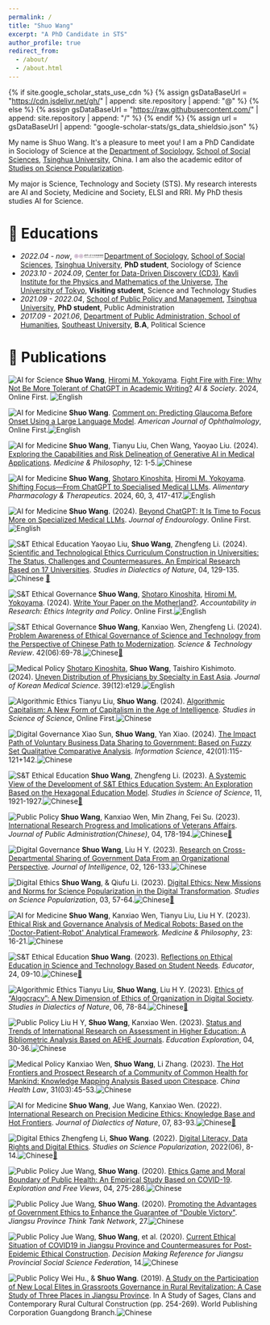 ```yaml
---
permalink: /
title: "Shuo Wang"
excerpt: "A PhD Candidate in STS"
author_profile: true
redirect_from: 
  - /about/
  - /about.html
---
```


{% if site.google_scholar_stats_use_cdn %}
{% assign gsDataBaseUrl = "https://cdn.jsdelivr.net/gh/" | append: site.repository | append: "@" %}
{% else %}
{% assign gsDataBaseUrl = "https://raw.githubusercontent.com/" | append: site.repository | append: "/" %}
{% endif %}
{% assign url = gsDataBaseUrl | append: "google-scholar-stats/gs_data_shieldsio.json" %}

<span class='anchor' id='about-me'></span>

My name is Shuo Wang. It's a pleasure to meet you! I am a PhD Candidate in Sociology of Science at the [Department of Sociology](https://www.soc.tsinghua.edu.cn/#), [School of Social Sciences](https://www.sss.tsinghua.edu.cn/), [Tsinghua University](https://www.tsinghua.edu.cn/), China. I am also the academic editor of [Studies on Science Popularization](https://kpyj.ijournals.cn/ch/index.aspx).

My major is Science, Technology and Society (STS). My research interests are AI and Society, Medicine and Society, ELSI and RRI. My PhD thesis studies AI for Science.

<!--# 🔥 News
- *2022.02*: &nbsp;🎉🎉 Lorem ipsum dolor sit amet, consectetur adipiscing elit. Vivamus ornare aliquet ipsum, ac tempus justo dapibus sit amet. 
- *2022.02*: &nbsp;🎉🎉 Lorem ipsum dolor sit amet, consectetur adipiscing elit. Vivamus ornare aliquet ipsum, ac tempus justo dapibus sit amet. -->

# 📖 Educations
- *2022.04 - now*, <img src="/images/sss.jpg" alt="ByteDance" width="60" height="10"/>[Department of Sociology](https://www.soc.tsinghua.edu.cn/#), [School of Social Sciences](https://www.sss.tsinghua.edu.cn/), [Tsinghua University](https://www.tsinghua.edu.cn/en/), **PhD student**, Sociology of Science
- *2023.10 - 2024.09*, [Center for Data-Driven Discovery (CD3)](https://cd3.ipmu.jp/), [Kavli Institute for the Physics and Mathematics of the Universe](https://www.ipmu.jp/ja), [The University of Tokyo](https://www.u-tokyo.ac.jp/en/), **Visiting student**, Science and Technology Studies
- *2021.09 - 2022.04*, [School of Public Policy and Management](https://www.sppm.tsinghua.edu.cn/), [Tsinghua University](https://www.tsinghua.edu.cn/en/), **PhD student**, Public Administration
- *2017.09 - 2021.06*, [Department of Public Administration, School of Humanities](https://rwxy.seu.edu.cn/main.htm), [Southeast University](https://www.seu.edu.cn/english/main.htm), **B.A**, Political Science

# 📝 Publications 
![AI for Science](https://img.shields.io/badge/AI%20for%20Science-brightgreen)
**Shuo Wang**, [Hiromi M. Yokoyama](https://member.ipmu.jp/hiromi.yokoyama/en/index.html). [Fight Fire with Fire: Why Not Be More Tolerant of ChatGPT in Academic Writing?](https://link.springer.com/article/10.1007/s00146-024-02025-8#article-info) *AI & Society*. 2024, Online First. ![English](https://img.shields.io/badge/English-blue)

![AI for Medicine](https://img.shields.io/badge/AI%20for%20Medicine-brightgreen)
**Shuo Wang**. [Comment on: Predicting Glaucoma Before Onset Using a Large Language Model](https://doi.org/10.1016/j.ajo.2024.06.035). *American Journal of Ophthalmology*, Online First.![English](https://img.shields.io/badge/English-blue)

![AI for Medicine](https://img.shields.io/badge/AI%20for%20Medicine-brightgreen)
**Shuo Wang**, Tianyu Liu, Chen Wang, Yaoyao Liu. (2024). [Exploring the Capabilities and Risk Delineation of Generative AI in Medical Applications](https://yizhe.dmu.edu.cn/article/doi/10.12014/j.issn.1002-0772.2024.12.01). *Medicine & Philosophy*, 12: 1-5.![Chinese](https://img.shields.io/badge/Chinese-red)

![AI for Medicine](https://img.shields.io/badge/AI%20for%20Medicine-brightgreen)
**Shuo Wang**, [Shotaro Kinoshita](https://researchmap.jp/kinoshita_shotaro), [Hiromi M. Yokoyama](https://member.ipmu.jp/hiromi.yokoyama/en/index.html). [Shifting Focus—From ChatGPT to Specialised Medical LLMs](https://onlinelibrary.wiley.com/doi/full/10.1111/apt.18121). *Alimentary Pharmacology & Therapeutics*. 2024, 60, 3, 417-417.![English](https://img.shields.io/badge/English-blue)

![AI for Medicine](https://img.shields.io/badge/AI%20for%20Medicine-brightgreen)
**Shuo Wang**. (2024). [Beyond ChatGPT: It Is Time to Focus More on Specialized Medical LLMs](https://www.liebertpub.com/doi/10.1089/end.2024.0374). *Journal of Endourology*. Online First.![English](https://img.shields.io/badge/English-blue)

![S&T Ethical Education](https://img.shields.io/badge/S%26T%20Ethical%20Education-brightgreen)
Yaoyao Liu, **Shuo Wang**, Zhengfeng Li. (2024). [Scientific and Technological Ethics Curriculum Construction in Universities: The Status, Challenges and Countermeasures. An Empirical Research Based on 17 Universities](https://cnki.net/KCMS/detail/detail.aspx?dbcode=CJFD&dbname=CJFDAUTO&filename=ZRBZ202404021&uniplatform=OVERSEA&v=GY4MfqbGDMwiJweAewwEaxpOCrPPgjez25ZzrUpx31DjDOk2DJ_SbmtDzIUey3fM). *Studies in Dialectics of Nature*, 04, 129-135.![Chinese](https://img.shields.io/badge/Chinese-red) [📰](https://mp.weixin.qq.com/s/p1NPxTpLUR_R79IF5LALPg)

![S&T Ethical Governance](https://img.shields.io/badge/S%26T%20Ethical%20Governance-brightgreen)
**Shuo Wang**, [Shotaro Kinoshita](https://researchmap.jp/kinoshita_shotaro), [Hiromi M. Yokoyama](https://member.ipmu.jp/hiromi.yokoyama/en/index.html). (2024). [Write Your Paper on the Motherland?](https://doi.org/10.1080/08989621.2024.2347398). *Accountability in Research: Ethics Integrity and Policy*. Online First.![English](https://img.shields.io/badge/English-blue)

![S&T Ethical Governance](https://img.shields.io/badge/S%26T%20Ethical%20Governance-brightgreen)
**Shuo Wang**, Kanxiao Wen, Zhengfeng Li. (2024). [Problem Awareness of Ethical Governance of Science and Technology from the Perspective of Chinese Path to Modernization](https://cnki.net/KCMS/detail/detail.aspx?dbcode=CJFD&dbname=CJFDAUTO&filename=KJDB202406009&uniplatform=OVERSEA&v=4Yvzc3W0GxuBoD2f6lddgutedjDLdxeNlnkgypUI_q0k0rgMjl_tTm6sQXdc5syq). *Science & Technology Review*. 42(06):69-78.![Chinese](https://img.shields.io/badge/Chinese-red)[📰](https://mp.weixin.qq.com/s/Ki8UYmiGcL93hCUObhf0Rg)

![Medical Policy](https://img.shields.io/badge/Medical%20Policy-brightgreen)
[Shotaro Kinoshita](https://researchmap.jp/kinoshita_shotaro), **Shuo Wang**, Taishiro Kishimoto. (2024). [Uneven Distribution of Physicians by Specialty in East Asia](https://jkms.org/DOIx.php?id=10.3346/jkms.2024.39.e129). *Journal of Korean Medical Science*. 39(12):e129.![English](https://img.shields.io/badge/English-blue)

![Algorithmic Ethics](https://img.shields.io/badge/Algorithmic%20Ethics-brightgreen)
Tianyu Liu, **Shuo Wang**. (2024). [Algorithmic Capitalism: A New Form of Capitalism in the Age of Intelligence](https://cnki.net/KCMS/detail/detail.aspx?dbcode=CAPJ&dbname=CAPJLASTDAY&filename=KXYJ20240306004&uniplatform=OVERSEA&v=208W2YPOeqaa_LEksnP5KFtSxUScQX2JAb2J9hiAnxChTLpdzz6zA_36_Zv6bSrZ). *Studies in Science of Science*, Online First.![Chinese](https://img.shields.io/badge/Chinese-red)

![Digital Governance](https://img.shields.io/badge/Digital%20Governance-brightgreen)
Xiao Sun, **Shuo Wang**, Yan Xiao. (2024). [The Impact Path of Voluntary Business Data Sharing to Government: Based on Fuzzy Set Qualitative Comparative Analysis](https://cnki.net/KCMS/detail/detail.aspx?dbcode=CJFD&dbname=CJFDAUTO&filename=QBKX202401014&uniplatform=OVERSEA&v=or1wNpxgpPHH70ZzhV-u6LkZ4MKstVsBouyovpn-IdDLa3oC1B0cpQGV4Cac9V38). *Information Science*, 42(01):115-121+142.![Chinese](https://img.shields.io/badge/Chinese-red)

![S&T Ethical Education](https://img.shields.io/badge/S%26T%20Ethical%20Education-brightgreen)
**Shuo Wang**, Zhengfeng Li. (2023). [A Systemic View of the Development of S&T Ethics Education System: An Exploration Based on the Hexagonal Education Model](https://cnki.net/KCMS/detail/detail.aspx?dbcode=CJFD&dbname=CJFDAUTO&filename=KXYJ202311001&uniplatform=OVERSEA&v=NJR5ifoDEnVGLK0rlTnXbbOQwThPfmrelL09xR0ku2rS0Oz_1opuGJvQSagp3Kxh). *Studies in Science of Science*, 11, 1921-1927.![Chinese](https://img.shields.io/badge/Chinese-red)[📰](https://mp.weixin.qq.com/s/AMI2CmGfC5jxPAK2MxTgeg)

![Public Policy](https://img.shields.io/badge/Public%20Policy-brightgreen)
**Shuo Wang**, Kanxiao Wen, Min Zhang, Fei Su. (2023). [International Research Progress and Implications of Veterans Affairs](https://oversea.cnki.net/KCMS/detail/detail.aspx?dbcode=CJFD&dbname=CJFDAUTO&filename=GGXZ202304011&uniplatform=OVERSEA&v=ly4knT-_89RGJ7F0Byx8JIJOedJRfpBaYS_kcgLHFfsAXUN1UoY0X6NqhuGyVyp4). *Journal of Public Administration(Chinese)*, 04, 178-194.![Chinese](https://img.shields.io/badge/Chinese-red)[📰](https://mp.weixin.qq.com/s/txLbdE2qmm-3PJPWBA3pUA)

![Digital Governance](https://img.shields.io/badge/Digital%20Governance-brightgreen)
**Shuo Wang**, Liu H Y. (2023). [Research on Cross-Departmental Sharing of Government Data From an Organizational Perspective](https://www.cnki.net/KCMS/detail/detail.aspx?dbcode=CJFD&dbname=CJFDAUTO&filename=QBZZ202302019&uniplatform=OVERSEA&v=YAC9jqG6Ua3Pca62EdtIrq_AzOUZc9HNdEEOShtYCmrh6btAMqOE9bIaHxJL3k9E). *Journal of Intelligence*, 02, 126-133.![Chinese](https://img.shields.io/badge/Chinese-red)

![Digital Ethics](https://img.shields.io/badge/Digital%20Ethics-brightgreen)
**Shuo Wang**, & Qiufu Li. (2023). [Digital Ethics: New Missions and Norms for Science Popularization in the Digital Transformation](https://kns.cnki.net/KCMS/detail/detail.aspx?dbcode=CJFD&dbname=CJFDAUTODAY&filename=KUYT202303007&uniplatform=OVERSEA&v=vOQ2bm23jeoK5rhVyJCuikWlqDxYTxKpCnfdl50pkmPgUa73iVXNGMVVJXWCpZT1). *Studies on Science Popularization*, 03, 57-64.![Chinese](https://img.shields.io/badge/Chinese-red)[📰](https://mp.weixin.qq.com/s/JX-kdlk9rqbaxkysRvflyg)

![AI for Medicine](https://img.shields.io/badge/AI%20for%20Medicine-brightgreen)
**Shuo Wang**, Kanxiao Wen, Tianyu Liu, Liu H Y. (2023). [Ethical Risk and Governance Analysis of Medical Robots: Based on the 'Doctor-Patient-Robot' Analytical Framework](https://yizhe.dmu.edu.cn/article/doi/10.12014/j.issn.1002-0772.2023.23.04?viewType=HTML). *Medicine & Philosophy*, 23: 16-21.![Chinese](https://img.shields.io/badge/Chinese-red)

![S&T Ethical Education](https://img.shields.io/badge/S%26T%20Ethical%20Education-brightgreen)
**Shuo Wang**. (2023). [Reflections on Ethical Education in Science and Technology Based on Student Needs](https://oversea.cnki.net/KCMS/detail/detail.aspx?dbcode=CJFD&dbname=CJFDAUTN&filename=JYJA202326004&uniplatform=OVERSEA&v=xCn5me6bJ6dOwmRHJM_nXV1VPI7zFOAayG9uI9bbB6KlmlA2iirY4rGg2y9Y68GQ). *Educator*, 24, 09-10.![Chinese](https://img.shields.io/badge/Chinese-red)[📰](https://mp.weixin.qq.com/s/1By4gQlfevZvuURutWxmNQ)

![Algorithmic Ethics](https://img.shields.io/badge/Algorithmic%20Ethics-brightgreen)
Tianyu Liu, **Shuo Wang**, Liu H Y. (2023). [Ethics of “Algocracy”: A New Dimension of Ethics of Organization in Digital Society](https://kns.cnki.net/KCMS/detail/detail.aspx?dbcode=CJFD&dbname=CJFDAUTODAY&filename=ZRBZ202306013&uniplatform=OVERSEA&v=nnsPi2CCv55cND0t1bWuNdmYt0ZQ9VhAsuq8VRQTQy2fuvkCwP980h0HD-uVMqdY). *Studies in Dialectics of Nature*, 06, 78-84.![Chinese](https://img.shields.io/badge/Chinese-red)[📰](https://mp.weixin.qq.com/s/HTMGlnW2vWSC1_N5XlVO9w)

![Public Policy](https://img.shields.io/badge/Public%20Policy-brightgreen)
Liu H Y, **Shuo Wang**, Kanxiao Wen. (2023). [Status and Trends of International Research on Assessment in Higher Education: A Bibliometric Analysis Based on AEHE Journals](https://cnki.net/KCMS/detail/detail.aspx?dbcode=CJFD&dbname=CJFDLASN2023&filename=SEEK202304007&uniplatform=OVERSEA&v=YqgrZ6iNZxYcpqMVEW4def8xPiITbGwM8QgCveewYymJxHiVma5iAiHZsnrAL80s). *Education Exploration*, 04, 30-36.![Chinese](https://img.shields.io/badge/Chinese-red)

![Medical Policy](https://img.shields.io/badge/Medical%20Policy-brightgreen)
Kanxiao Wen, **Shuo Wang**, Li Zhang. (2023). [The Hot Frontiers and Prospect Research of a Community of Common Health for Mankind: Knowledge Mapping Analysis Based upon Citespace](https://oversea.cnki.net/KCMS/detail/detail.aspx?dbcode=CJFD&dbname=CJFDLAST2023&filename=WSFZ202303009&uniplatform=OVERSEA&v=Vi3b9grzb0VQRwMVv8FYR2ADRQ5MyQ8yu9tM2dMaF_V5jacU1vcaOO9u93nI3L8G). *China Health Law*, 31(03):45-53.![Chinese](https://img.shields.io/badge/Chinese-red)

![AI for Medicine](https://img.shields.io/badge/AI%20for%20Medicine-brightgreen)
**Shuo Wang**, Jue Wang, Kanxiao Wen. (2022). [International Research on Precision Medicine Ethics: Knowledge Base and Hot Frontiers](https://oversea.cnki.net/KCMS/detail/detail.aspx?dbcode=CJFD&dbname=CJFDLAST2022&filename=ZRBT202207011&uniplatform=OVERSEA&v=_lUfc2Vu3xsDSrYub9sBXI9T7868fLegQ1u2hlrp2OM60fPSZWLwASaEMk9tapNh). *Journal of Dialectics of Nature*, 07, 83-93.![Chinese](https://img.shields.io/badge/Chinese-red)[📰](https://mp.weixin.qq.com/s/ml7RSrccz6jfrleU_TlsLg)

![Digital Ethics](https://img.shields.io/badge/Digital%20Ethics-brightgreen)
Zhengfeng Li, **Shuo Wang**. (2022). [Digital Literacy, Data Rights and Digital Ethics](https://kns.cnki.net/kcms/detail/detail.aspx?doi=10.19293/j.cnki.1673-8357.2022.06.002). *Studies on Science Popularization*, 2022(06), 8-14.![Chinese](https://img.shields.io/badge/Chinese-red)[📰](https://mp.weixin.qq.com/s/ULMwaqu4UcnKarzETw4tGA)

![Public Policy](https://img.shields.io/badge/Public%20Policy-brightgreen)
Jue Wang, **Shuo Wang**. (2020). [Ethics Game and Moral Boundary of Public Health: An Empirical Study Based on COVID-19](https://oversea.cnki.net/KCMS/detail/detail.aspx?dbcode=CJFD&dbname=CJFDLAST2020&filename=TSZM202004036&uniplatform=OVERSEA&v=8y9ypZv-jwqZeqagkzTnLA_d1ZbJB1IwNh7PpySt9FLn4dW_lL1N67c4UxauID1-). *Exploration and Free Views*, 04, 275-286.![Chinese](https://img.shields.io/badge/Chinese-red)

![Public Policy](https://img.shields.io/badge/Public%20Policy-brightgreen)
Jue Wang, **Shuo Wang**. (2020). [Promoting the Advantages of Government Ethics to Enhance the Guarantee of "Double Victory"](https://mdi.seu.edu.cn/2021/0323/c33170a365371/page.htm). *Jiangsu Province Think Tank Network*, 27.![Chinese](https://img.shields.io/badge/Chinese-red)

![Public Policy](https://img.shields.io/badge/Public%20Policy-brightgreen)
Jue Wang, **Shuo Wang**, et al. (2020). [Current Ethical Situation of COVID19 in Jiangsu Province and Countermeasures for Post-Epidemic Ethical Construction](https://mdi.seu.edu.cn/2021/0323/c33503a365370/page.htm). *Decision Making Reference for Jiangsu Provincial Social Science Federation*, 14.![Chinese](https://img.shields.io/badge/Chinese-red)

![Public Policy](https://img.shields.io/badge/Public%20Policy-brightgreen)
Wei Hu., & **Shuo Wang**. (2019). [A Study on the Participation of New Local Elites in Grassroots Governance in Rural Revitalization: A Case Study of Three Places in Jiangsu Province](https://discover.lib.tsinghua.edu.cn/entrance/searchEntrance/resourceDetail?id=86THU_ALMA_CN51663462210003966&search_scope=default_scope&title=%E4%B9%A1%E8%B4%A4%E3%80%81%E5%AE%97%E6%97%8F%E4%B8%8E%E5%BD%93%E4%BB%A3%E4%B9%A1%E6%9D%91%E6%96%87%E5%8C%96%E5%BB%BA%E8%AE%BE%E7%A0%94%E7%A9%B6&version=&frbrgroupid=556767313&context=L&adaptor=Local%20Search%20Engine&query=any,contains,%E4%B9%A1%E8%B4%A4%E3%80%81%E5%AE%97%E6%97%8F%E4%B8%8E%E5%BD%93%E4%BB%A3%E4%B9%A1%E6%9D%91%E6%96%87%E5%8C%96%E5%BB%BA%E8%AE%BE%E7%A0%94%E7%A9%B6&isFrbr=true). In A Study of Sages, Clans and Contemporary Rural Cultural Construction (pp. 254-269). World Publishing Corporation Guangdong Branch.![Chinese](https://img.shields.io/badge/Chinese-red)

<!--# 🎖 Honors and Awards
- *2021.10* Lorem ipsum dolor sit amet, consectetur adipiscing elit. Vivamus ornare aliquet ipsum, ac tempus justo dapibus sit amet. 
- *2021.09* Lorem ipsum dolor sit amet, consectetur adipiscing elit. Vivamus ornare aliquet ipsum, ac tempus justo dapibus sit amet. 

# 💬 Invited Talks
- *2021.06*, Lorem ipsum dolor sit amet, consectetur adipiscing elit. Vivamus ornare aliquet ipsum, ac tempus justo dapibus sit amet. 
- *2021.03*, Lorem ipsum dolor sit amet, consectetur adipiscing elit. Vivamus ornare aliquet ipsum, ac tempus justo dapibus sit amet.  \| [\[video\]](https://github.com/)

# 💻 Internships
- *2019.05 - 2020.02*, [Lorem](https://github.com/), China. -->
